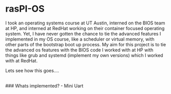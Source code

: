 # rasPI-OS

I took an operating systems course at UT Austin, interned on the BIOS team at HP, and interned at RedHat working on their container focused operating system. Yet, I have never gotten the chance to tie the advanced features I implemented in my OS course, like a scheduler or virtual memory, with other parts of the bootstrap boot up process. My aim for this project is to tie the advanced os features with  the BIOS code I worked with at HP with things like grub and systemd (implement my own versions) which I worked with at RedHat.

Lets see how this goes....

<br>
### Whats implemented?
- Mini Uart
